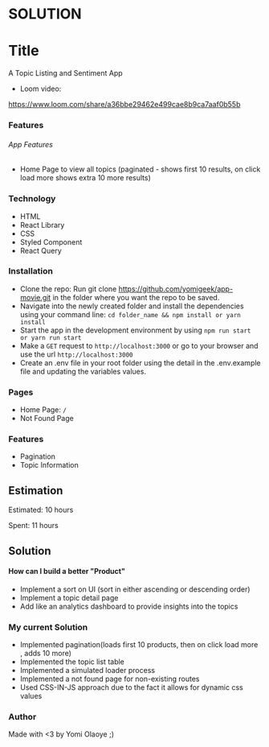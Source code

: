 SOLUTION
========
# Title
A Topic Listing and Sentiment App

- Loom video: 

https://www.loom.com/share/a36bbe29462e499cae8b9ca7aaf0b55b

### Features

###### App Features
- Home Page to view all topics (paginated - shows first 10 results, 
on click load more shows extra 10 more results)

### Technology
- HTML
- React Library
- CSS
- Styled Component
- React Query


### Installation
- Clone the repo: Run git clone https://github.com/yomigeek/app-movie.git in the folder where you want the repo to be saved.
- Navigate into the newly created folder and install the dependencies using your command line: ```cd folder_name && npm install or yarn install```
- Start the app in the development environment by using ```npm run start or yarn run start``` 
- Make a ```GET``` request to ```http://localhost:3000``` or go to your browser and use the url ```http://localhost:3000```
- Create an .env file in your root folder using the detail in the .env.example file and updating the variables values.


### Pages
- Home Page: ```/```
- Not Found Page


### Features
- Pagination
- Topic Information


Estimation
----------
Estimated: 10 hours

Spent: 11 hours


Solution
--------
#### How can I build a better "Product"
- Implement a sort on UI (sort in either ascending or descending order)
- Implement a topic detail page
- Add like an analytics dashboard to provide insights into the topics


### My current Solution

- Implemented pagination(loads first 10 products, then on click load more , adds 10 more)
- Implemented the topic list table
- Implemented a simulated loader process
- Implemented a not found page for non-existing routes
- Used CSS-IN-JS approach due to the fact it allows for dynamic css values


### Author
Made with <3 by Yomi Olaoye ;)